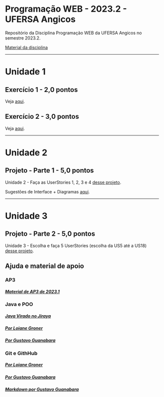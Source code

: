 # Programação WEB - 2023.2 - UFERSA Angicos

Repositório da Disciplina Programação WEB da UFERSA Angicos no semestre 2023.2.

[Material da disciplina](https://drive.google.com/open?id=16I2WfDFZMKDNZGPu1Wq2rl1uceQUZjr6)

---

# Unidade 1

## Exercício 1 - 2,0 pontos

Veja [aqui](u1_exercicio1/).

## Exercício 2 - 3,0 pontos

Veja [aqui](u1_exercicio2/).

---

# Unidade 2

## Projeto - Parte 1 - 5,0 pontos

Unidade 2 - Faça as UserStories 1, 2, 3 e 4 [desse projeto](https://drive.google.com/open?id=1dYGD7ULD3843EXbuLcf9U2DaAqeZyrVH).

Sugestões de Interface + Diagramas [aqui](https://drive.google.com/open?id=1dXUuf0Yk--28OF9fXpEXMhJfkx6tJe3n).

---

# Unidade 3

## Projeto - Parte 2 - 5,0 pontos

Unidade 3 - Escolha e faça 5 UserStories (escolha da US5 até a US18) [desse projeto](https://drive.google.com/open?id=1dYGD7ULD3843EXbuLcf9U2DaAqeZyrVH).

## Ajuda e material de apoio

### AP3

##### [Material de AP3 de 2023.1](https://github.com/ap3ufersa/ap3_2023.1_xicoArruda)

### Java e POO

##### [Java Virado no Jiraya](https://www.youtube.com/playlist?list=PL62G310vn6nFIsOCC0H-C2infYgwm8SWW)

##### [Por Loiane Groner](https://www.youtube.com/playlist?list=PLGxZ4Rq3BOBq0KXHsp5J3PxyFaBIXVs3r)

##### [Por Gustavo Guanabara](https://www.youtube.com/playlist?list=PLHz_AreHm4dkqe2aR0tQK74m8SFe-aGsY)

### Git e GithHub

##### [Por Loiane Groner](https://www.youtube.com/watch?v=UMhskLXJuq4)

##### [Por Gustavo Guanabara](https://www.youtube.com/watch?v=xEKo29OWILE&list=PLHz_AreHm4dm7ZULPAmadvNhH6vk9oNZA)

##### [Markdown por Gustavo Guanabara](/git_github_gguanabara)
